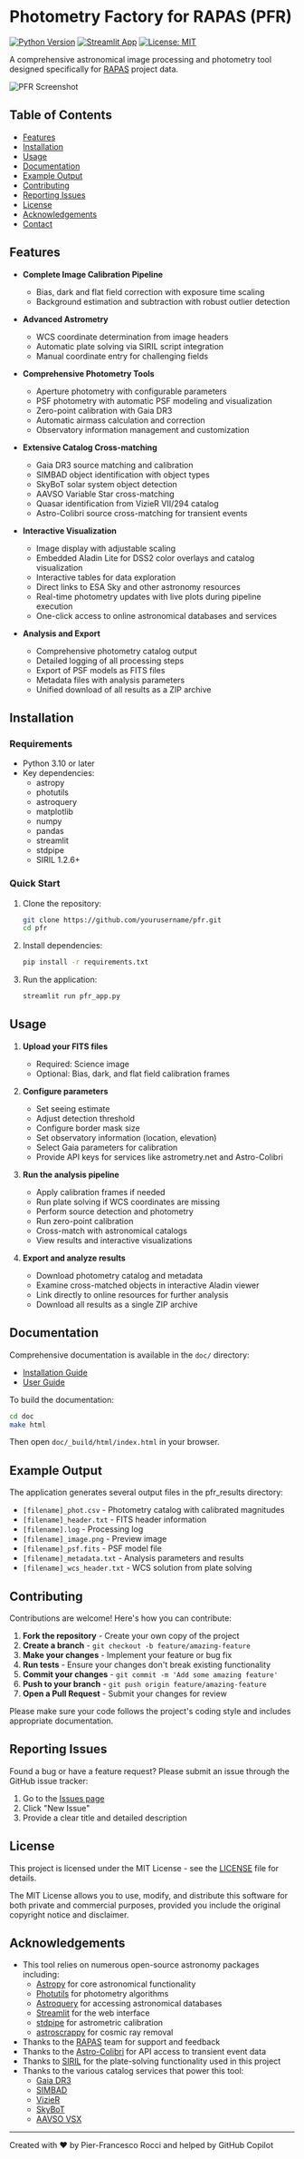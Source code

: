 # Photometry Factory for RAPAS (PFR)

[![Python Version](https://img.shields.io/badge/python-3.10+-blue.svg)](https://www.python.org/downloads/)
[![Streamlit App](https://static.streamlit.io/badges/streamlit_badge_black_white.svg)](https://streamlit.io/gallery)
[![License: MIT](https://img.shields.io/badge/License-MIT-yellow.svg)](https://opensource.org/licenses/MIT)

A comprehensive astronomical image processing and photometry tool designed specifically for [RAPAS](https://rapas.imcce.fr/) project data.

![PFR Screenshot](doc/_static/logo.png)

## Table of Contents
- [Features](#features)
- [Installation](#installation)
- [Usage](#usage)
- [Documentation](#documentation)
- [Example Output](#example-output)
- [Contributing](#contributing)
- [Reporting Issues](#reporting-issues)
- [License](#license)
- [Acknowledgements](#acknowledgements)
- [Contact](#contact)

## Features

- **Complete Image Calibration Pipeline**
  - Bias, dark and flat field correction with exposure time scaling
  - Background estimation and subtraction with robust outlier detection
    
- **Advanced Astrometry**
  - WCS coordinate determination from image headers
  - Automatic plate solving via SIRIL script integration
  - Manual coordinate entry for challenging fields
    
- **Comprehensive Photometry Tools**
  - Aperture photometry with configurable parameters
  - PSF photometry with automatic PSF modeling and visualization
  - Zero-point calibration with Gaia DR3
  - Automatic airmass calculation and correction
  - Observatory information management and customization
    
- **Extensive Catalog Cross-matching**
  - Gaia DR3 source matching and calibration
  - SIMBAD object identification with object types
  - SkyBoT solar system object detection
  - AAVSO Variable Star cross-matching
  - Quasar identification from VizieR VII/294 catalog
  - Astro-Colibri source cross-matching for transient events
    
- **Interactive Visualization**
  - Image display with adjustable scaling
  - Embedded Aladin Lite for DSS2 color overlays and catalog visualization
  - Interactive tables for data exploration
  - Direct links to ESA Sky and other astronomy resources
  - Real-time photometry updates with live plots during pipeline execution
  - One-click access to online astronomical databases and services
    
- **Analysis and Export**
  - Comprehensive photometry catalog output
  - Detailed logging of all processing steps
  - Export of PSF models as FITS files
  - Metadata files with analysis parameters
  - Unified download of all results as a ZIP archive

## Installation

### Requirements

- Python 3.10 or later
- Key dependencies:
  - astropy
  - photutils
  - astroquery
  - matplotlib
  - numpy
  - pandas
  - streamlit
  - stdpipe
  - SIRIL 1.2.6+

### Quick Start

1. Clone the repository:
   ```bash
   git clone https://github.com/yourusername/pfr.git
   cd pfr
   ```

2. Install dependencies:
   ```bash
   pip install -r requirements.txt
   ```

3. Run the application:
   ```bash
   streamlit run pfr_app.py
   ```

## Usage

1. **Upload your FITS files**
   - Required: Science image
   - Optional: Bias, dark, and flat field calibration frames

2. **Configure parameters**
   - Set seeing estimate
   - Adjust detection threshold
   - Configure border mask size
   - Set observatory information (location, elevation)
   - Select Gaia parameters for calibration
   - Provide API keys for services like astrometry.net and Astro-Colibri

3. **Run the analysis pipeline**
   - Apply calibration frames if needed
   - Run plate solving if WCS coordinates are missing
   - Perform source detection and photometry
   - Run zero-point calibration
   - Cross-match with astronomical catalogs
   - View results and interactive visualizations

4. **Export and analyze results**
   - Download photometry catalog and metadata
   - Examine cross-matched objects in interactive Aladin viewer
   - Link directly to online resources for further analysis
   - Download all results as a single ZIP archive

## Documentation

Comprehensive documentation is available in the `doc/` directory:

- [Installation Guide](doc/installation.rst)
- [User Guide](doc/user_guide.rst)

To build the documentation:
```bash
cd doc
make html
```

Then open `doc/_build/html/index.html` in your browser.

## Example Output

The application generates several output files in the pfr_results directory:

- `[filename]_phot.csv` - Photometry catalog with calibrated magnitudes
- `[filename]_header.txt` - FITS header information
- `[filename].log` - Processing log
- `[filename]_image.png` - Preview image
- `[filename]_psf.fits` - PSF model file
- `[filename]_metadata.txt` - Analysis parameters and results
- `[filename]_wcs_header.txt` - WCS solution from plate solving

## Contributing

Contributions are welcome! Here's how you can contribute:

1. **Fork the repository** - Create your own copy of the project
2. **Create a branch** - `git checkout -b feature/amazing-feature`
3. **Make your changes** - Implement your feature or bug fix
4. **Run tests** - Ensure your changes don't break existing functionality
5. **Commit your changes** - `git commit -m 'Add some amazing feature'`
6. **Push to your branch** - `git push origin feature/amazing-feature`
7. **Open a Pull Request** - Submit your changes for review

Please make sure your code follows the project's coding style and includes appropriate documentation.

## Reporting Issues

Found a bug or have a feature request? Please submit an issue through the GitHub issue tracker:

1. Go to the [Issues page](https://github.com/pierfra-rocci/pfr/issues)
2. Click "New Issue"
3. Provide a clear title and detailed description

## License

This project is licensed under the MIT License - see the [LICENSE](LICENSE) file for details.

The MIT License allows you to use, modify, and distribute this software for both private and commercial purposes, provided you include the original copyright notice and disclaimer.

## Acknowledgements

- This tool relies on numerous open-source astronomy packages including:
  - [Astropy](https://www.astropy.org/) for core astronomical functionality
  - [Photutils](https://photutils.readthedocs.io/) for photometry algorithms
  - [Astroquery](https://astroquery.readthedocs.io/) for accessing astronomical databases
  - [Streamlit](https://streamlit.io/) for the web interface
  - [stdpipe](https://github.com/karpov-sv/stdpipe) for astrometric calibration
  - [astroscrappy](https://github.com/astropy/astroscrappy) for cosmic ray removal
- Thanks to the [RAPAS](https://rapas.imcce.fr/) team for support and feedback
- Thanks to the [Astro-Colibri](https://astro-colibri.science/#/) for API access to transient event data
- Thanks to [SIRIL](https://siril.org/) for the plate-solving functionality used in this project
- Thanks to the various catalog services that power this tool:
  - [Gaia DR3](https://www.cosmos.esa.int/web/gaia/dr3)
  - [SIMBAD](http://simbad.u-strasbg.fr/simbad/)
  - [VizieR](https://vizier.u-strasbg.fr/)
  - [SkyBoT](https://ssp.imcce.fr/webservices/skybot/)
  - [AAVSO VSX](https://www.aavso.org/vsx/)

---
Created with ❤️ by Pier-Francesco Rocci and helped by GitHub Copilot
